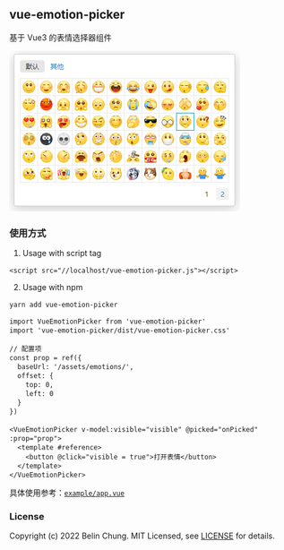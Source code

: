 ## vue-emotion-picker

基于 Vue3 的表情选择器组件

![screenshot](./example/screenshot.png)

### 使用方式

1. Usage with script tag

```
<script src="//localhost/vue-emotion-picker.js"></script>
```

2. Usage with npm

```
yarn add vue-emotion-picker
```

``` vue
import VueEmotionPicker from 'vue-emotion-picker'
import 'vue-emotion-picker/dist/vue-emotion-picker.css'

// 配置项
const prop = ref({
  baseUrl: '/assets/emotions/',
  offset: {
    top: 0,
    left: 0
  }
})

<VueEmotionPicker v-model:visible="visible" @picked="onPicked" :prop="prop">
  <template #reference>
    <button @click="visible = true">打开表情</button>
  </template>
</VueEmotionPicker>
```

具体使用参考：[`example/app.vue`](./example/app.vue)

### License

Copyright (c) 2022 Belin Chung. MIT Licensed, see [LICENSE] for details.

[license]: https://github.com/BelinChung/vue-emotion-picker/blob/main/LICENSE.md
